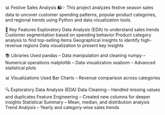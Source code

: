 📊 Festive Sales Analysis 🛍️✨
This project analyzes festive season sales data to uncover customer spending patterns, popular product categories, and regional trends using Python and data visualization tools.

📌 Key Features
Exploratory Data Analysis (EDA) to understand sales trends
Customer segmentation based on spending behavior
Product category analysis to find top-selling items
Geographical insights to identify high-revenue regions
Data visualization to present key insights

📚 Libraries Used
pandas – Data manipulation and cleaning
numpy – Numerical operations
matplotlib – Data visualization
seaborn – Advanced statistical plots

📊 Visualizations Used
Bar Charts – Revenue comparison across categories

🔍 Exploratory Data Analysis (EDA)
Data Cleaning – Handled missing values and duplicates
Feature Engineering – Created new columns for deeper insights
Statistical Summary – Mean, median, and distribution analysis
Trend Analysis – Yearly and category-wise sales trends
